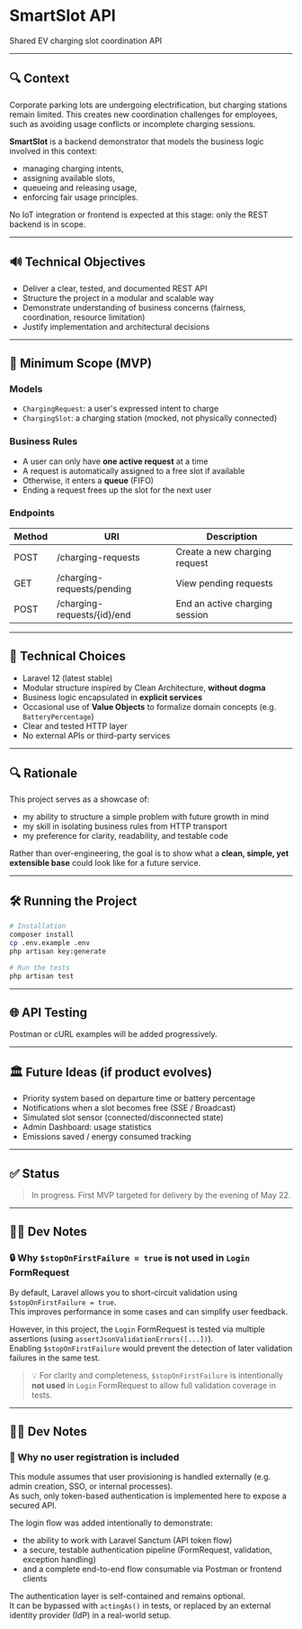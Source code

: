# SmartSlot API

Shared EV charging slot coordination API

---

## 🔍 Context

Corporate parking lots are undergoing electrification, but charging stations remain limited. This creates new
coordination challenges for employees, such as avoiding usage conflicts or incomplete charging sessions.

**SmartSlot** is a backend demonstrator that models the business logic involved in this context:

* managing charging intents,
* assigning available slots,
* queueing and releasing usage,
* enforcing fair usage principles.

No IoT integration or frontend is expected at this stage: only the REST backend is in scope.

---

## 🔊 Technical Objectives

* Deliver a clear, tested, and documented REST API
* Structure the project in a modular and scalable way
* Demonstrate understanding of business concerns (fairness, coordination, resource limitation)
* Justify implementation and architectural decisions

---

## 🧳 Minimum Scope (MVP)

### Models

* `ChargingRequest`: a user's expressed intent to charge
* `ChargingSlot`: a charging station (mocked, not physically connected)

### Business Rules

* A user can only have **one active request** at a time
* A request is automatically assigned to a free slot if available
* Otherwise, it enters a **queue** (FIFO)
* Ending a request frees up the slot for the next user

### Endpoints

| Method | URI                         | Description                    |
|--------|-----------------------------|--------------------------------|
| POST   | /charging-requests          | Create a new charging request  |
| GET    | /charging-requests/pending  | View pending requests          |
| POST   | /charging-requests/{id}/end | End an active charging session |

---

## 🔧 Technical Choices

* Laravel 12 (latest stable)
* Modular structure inspired by Clean Architecture, **without dogma**
* Business logic encapsulated in **explicit services**
* Occasional use of **Value Objects** to formalize domain concepts (e.g. `BatteryPercentage`)
* Clear and tested HTTP layer
* No external APIs or third-party services

---

## 🔍 Rationale

This project serves as a showcase of:

* my ability to structure a simple problem with future growth in mind
* my skill in isolating business rules from HTTP transport
* my preference for clarity, readability, and testable code

Rather than over-engineering, the goal is to show what a **clean, simple, yet extensible base** could look like for a
future service.

---

## 🛠️ Running the Project

```bash
# Installation
composer install
cp .env.example .env
php artisan key:generate

# Run the tests
php artisan test
```

---

## 🌐 API Testing

Postman or cURL examples will be added progressively.

---

## 🏛️ Future Ideas (if product evolves)

* Priority system based on departure time or battery percentage
* Notifications when a slot becomes free (SSE / Broadcast)
* Simulated slot sensor (connected/disconnected state)
* Admin Dashboard: usage statistics
* Emissions saved / energy consumed tracking

---

## ✅ Status

> In progress. First MVP targeted for delivery by the evening of May 22.

---

## 🧑‍💻 Dev Notes

### 🔒 Why `$stopOnFirstFailure = true` is not used in `Login` FormRequest

By default, Laravel allows you to short-circuit validation using `$stopOnFirstFailure = true`.  
This improves performance in some cases and can simplify user feedback.

However, in this project, the `Login` FormRequest is tested via multiple assertions (using
`assertJsonValidationErrors([...])`).  
Enabling `$stopOnFirstFailure` would prevent the detection of later validation failures in the same test.

> 💡 For clarity and completeness, `$stopOnFirstFailure` is intentionally **not used** in `Login` FormRequest to allow
> full validation coverage in tests.

---

## 🧑‍💻 Dev Notes

### 🔐 Why no user registration is included

This module assumes that user provisioning is handled externally (e.g. admin creation, SSO, or internal processes).  
As such, only token-based authentication is implemented here to expose a secured API.

The login flow was added intentionally to demonstrate:

- the ability to work with Laravel Sanctum (API token flow)
- a secure, testable authentication pipeline (FormRequest, validation, exception handling)
- and a complete end-to-end flow consumable via Postman or frontend clients

The authentication layer is self-contained and remains optional.  
It can be bypassed with `actingAs()` in tests, or replaced by an external identity provider (IdP) in a real-world setup.


